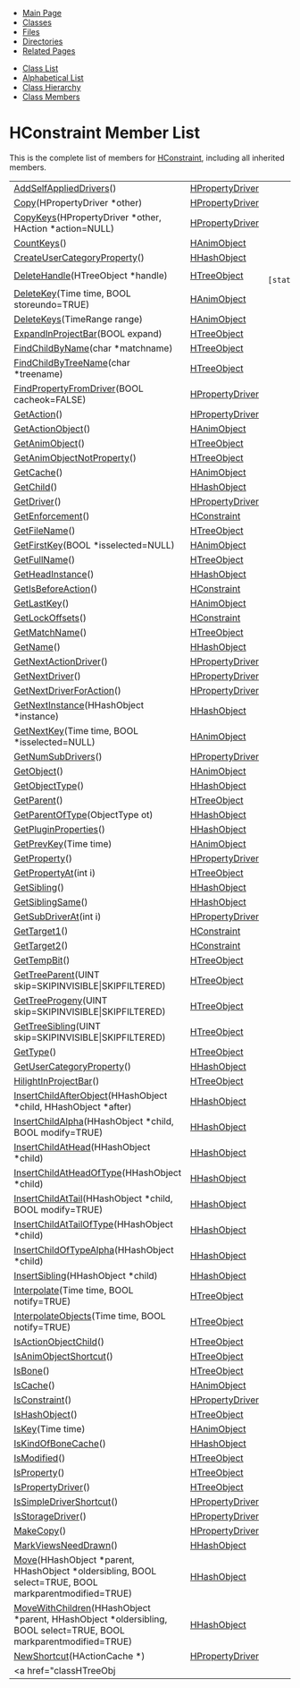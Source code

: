 <div class="tabs">

- [Main Page](index.md)
- <span id="current">[Classes](annotated.md)</span>
- [Files](files.md)
- [Directories](dirs.md)
- [Related Pages](pages.md)

</div>

<div class="tabs">

- [Class List](annotated.md)
- [Alphabetical List](classes.md)
- [Class Hierarchy](hierarchy.md)
- [Class Members](functions.md)

</div>

# HConstraint Member List

This is the complete list of members for <a href="classHConstraint.md" class="el">HConstraint</a>, including all inherited members.

|  |  |  |
|----|----|----|
| <a href="classHPropertyDriver.md#16ee1ed8b3789f12b4fd6aad1a53f6ed" class="el">AddSelfAppliedDrivers</a>() | <a href="classHPropertyDriver.md" class="el">HPropertyDriver</a> |  |
| <a href="classHPropertyDriver.md#6a6b3aaeead57d96b6b9b208295c2d68" class="el">Copy</a>(HPropertyDriver \*other) | <a href="classHPropertyDriver.md" class="el">HPropertyDriver</a> |  |
| <a href="classHPropertyDriver.md#55741612fcd65e7480fa2d8042a0e08c" class="el">CopyKeys</a>(HPropertyDriver \*other, HAction \*action=NULL) | <a href="classHPropertyDriver.md" class="el">HPropertyDriver</a> |  |
| <a href="classHAnimObject.md#668ef951fe37165d284b57859a5a9ade" class="el">CountKeys</a>() | <a href="classHAnimObject.md" class="el">HAnimObject</a> |  |
| <a href="classHHashObject.md#9aa03709064628d1993ac2d7194d83cf" class="el">CreateUserCategoryProperty</a>() | <a href="classHHashObject.md" class="el">HHashObject</a> |  |
| <a href="classHTreeObject.md#68a56f970bf31e136b0855e2de4ac987" class="el">DeleteHandle</a>(HTreeObject \*handle) | <a href="classHTreeObject.md" class="el">HTreeObject</a> | ` [static]` |
| <a href="classHAnimObject.md#7bfea42385b70e86e14242d01506fd65" class="el">DeleteKey</a>(Time time, BOOL storeundo=TRUE) | <a href="classHAnimObject.md" class="el">HAnimObject</a> |  |
| <a href="classHAnimObject.md#ffd2c64958c237628fc3c8d613636eaf" class="el">DeleteKeys</a>(TimeRange range) | <a href="classHAnimObject.md" class="el">HAnimObject</a> |  |
| <a href="classHTreeObject.md#b185755bbb59d784cfb72664b3e478a7" class="el">ExpandInProjectBar</a>(BOOL expand) | <a href="classHTreeObject.md" class="el">HTreeObject</a> |  |
| <a href="classHTreeObject.md#ab3ce178e828b1b54051bd4f219e271a" class="el">FindChildByName</a>(char \*matchname) | <a href="classHTreeObject.md" class="el">HTreeObject</a> |  |
| <a href="classHTreeObject.md#3b0b70f3e9001b04fcec593ca1a22420" class="el">FindChildByTreeName</a>(char \*treename) | <a href="classHTreeObject.md" class="el">HTreeObject</a> |  |
| <a href="classHPropertyDriver.md#a02bf24f1544d0ac18bc9e83cfd2d9ad" class="el">FindPropertyFromDriver</a>(BOOL cacheok=FALSE) | <a href="classHPropertyDriver.md" class="el">HPropertyDriver</a> |  |
| <a href="classHPropertyDriver.md#56dd0811694e27ed2495e6e948cd4882" class="el">GetAction</a>() | <a href="classHPropertyDriver.md" class="el">HPropertyDriver</a> |  |
| <a href="classHAnimObject.md#7f4814e03bdbe2508c6ed4160fb55d7d" class="el">GetActionObject</a>() | <a href="classHAnimObject.md" class="el">HAnimObject</a> |  |
| <a href="classHTreeObject.md#3d44b30ac7fcf929e97c61fa6970c5f1" class="el">GetAnimObject</a>() | <a href="classHTreeObject.md" class="el">HTreeObject</a> |  |
| <a href="classHTreeObject.md#5433fa82f429c17bcc63866680b58754" class="el">GetAnimObjectNotProperty</a>() | <a href="classHTreeObject.md" class="el">HTreeObject</a> |  |
| <a href="classHAnimObject.md#7c3338fc6e08706ddad054b1525ab709" class="el">GetCache</a>() | <a href="classHAnimObject.md" class="el">HAnimObject</a> |  |
| <a href="classHHashObject.md#3da8b1d86f721bfb3262ab8f42d0b7e9" class="el">GetChild</a>() | <a href="classHHashObject.md" class="el">HHashObject</a> |  |
| <a href="classHPropertyDriver.md#0e55ce9f7f49e0609606104a5fe9d62e" class="el">GetDriver</a>() | <a href="classHPropertyDriver.md" class="el">HPropertyDriver</a> |  |
| <a href="classHConstraint.md#bcd1a90e42481d40065ae6902f7eefd1" class="el">GetEnforcement</a>() | <a href="classHConstraint.md" class="el">HConstraint</a> |  |
| <a href="classHTreeObject.md#441760acf64ee395f3bf55dea6470fc6" class="el">GetFileName</a>() | <a href="classHTreeObject.md" class="el">HTreeObject</a> |  |
| <a href="classHAnimObject.md#eb35d3d43f0898362662c5e86e43e3fb" class="el">GetFirstKey</a>(BOOL \*isselected=NULL) | <a href="classHAnimObject.md" class="el">HAnimObject</a> |  |
| <a href="classHTreeObject.md#c2d927d82e5a3a64640c06443f40bf73" class="el">GetFullName</a>() | <a href="classHTreeObject.md" class="el">HTreeObject</a> |  |
| <a href="classHHashObject.md#5616a8d6197ea5f43bfb5cbf3f9b8f5e" class="el">GetHeadInstance</a>() | <a href="classHHashObject.md" class="el">HHashObject</a> |  |
| <a href="classHConstraint.md#11b27e2d968609e551c474bc706e0b80" class="el">GetIsBeforeAction</a>() | <a href="classHConstraint.md" class="el">HConstraint</a> |  |
| <a href="classHAnimObject.md#0379dcc491904356edfc1e090ba496f8" class="el">GetLastKey</a>() | <a href="classHAnimObject.md" class="el">HAnimObject</a> |  |
| <a href="classHConstraint.md#a58e1e932868f156b9a261eef9ff95fe" class="el">GetLockOffsets</a>() | <a href="classHConstraint.md" class="el">HConstraint</a> |  |
| <a href="classHTreeObject.md#393dff0d5bf352fbad6c3552387bca4a" class="el">GetMatchName</a>() | <a href="classHTreeObject.md" class="el">HTreeObject</a> |  |
| <a href="classHHashObject.md#d85b49d73e45d0431b18e5a61c7e6f3f" class="el">GetName</a>() | <a href="classHHashObject.md" class="el">HHashObject</a> |  |
| <a href="classHPropertyDriver.md#f162c52f37a5e031f0a9528b7e528fd4" class="el">GetNextActionDriver</a>() | <a href="classHPropertyDriver.md" class="el">HPropertyDriver</a> |  |
| <a href="classHPropertyDriver.md#2fcc6ba10ec1afbd9c48cf04357c76d4" class="el">GetNextDriver</a>() | <a href="classHPropertyDriver.md" class="el">HPropertyDriver</a> |  |
| <a href="classHPropertyDriver.md#788a07372b7c850149069d81f18e9570" class="el">GetNextDriverForAction</a>() | <a href="classHPropertyDriver.md" class="el">HPropertyDriver</a> |  |
| <a href="classHHashObject.md#e63536d1fd80fc0931ab7aa73d18d8c1" class="el">GetNextInstance</a>(HHashObject \*instance) | <a href="classHHashObject.md" class="el">HHashObject</a> |  |
| <a href="classHAnimObject.md#e5c702148c17c9eff98f82ef6e271b35" class="el">GetNextKey</a>(Time time, BOOL \*isselected=NULL) | <a href="classHAnimObject.md" class="el">HAnimObject</a> |  |
| <a href="classHPropertyDriver.md#dd1325cca892fb4d916acbbfd56bfa8c" class="el">GetNumSubDrivers</a>() | <a href="classHPropertyDriver.md" class="el">HPropertyDriver</a> |  |
| <a href="classHAnimObject.md#df6befb16a611cdfcd5dadd41ce3d4cc" class="el">GetObject</a>() | <a href="classHAnimObject.md" class="el">HAnimObject</a> |  |
| <a href="classHHashObject.md#effdee082fe387ec5dd54c03a2e22ed0" class="el">GetObjectType</a>() | <a href="classHHashObject.md" class="el">HHashObject</a> |  |
| <a href="classHTreeObject.md#aea074b20b6f6571959609e921d58de5" class="el">GetParent</a>() | <a href="classHTreeObject.md" class="el">HTreeObject</a> |  |
| <a href="classHHashObject.md#7cc7a014d4e2a101c1982a2f1b027cfe" class="el">GetParentOfType</a>(ObjectType ot) | <a href="classHHashObject.md" class="el">HHashObject</a> |  |
| <a href="classHHashObject.md#29e1059084f6ff925a74d86aeb9e3754" class="el">GetPluginProperties</a>() | <a href="classHHashObject.md" class="el">HHashObject</a> |  |
| <a href="classHAnimObject.md#d57ca6818a68df5c0dd17e909385aeaa" class="el">GetPrevKey</a>(Time time) | <a href="classHAnimObject.md" class="el">HAnimObject</a> |  |
| <a href="classHPropertyDriver.md#7ca16012963ff962f295e142301537a2" class="el">GetProperty</a>() | <a href="classHPropertyDriver.md" class="el">HPropertyDriver</a> |  |
| <a href="classHTreeObject.md#bb221cb3dea0d7da15bab04f12e0af7a" class="el">GetPropertyAt</a>(int i) | <a href="classHTreeObject.md" class="el">HTreeObject</a> |  |
| <a href="classHHashObject.md#d6ea8ca9057dc82025912c710057fe09" class="el">GetSibling</a>() | <a href="classHHashObject.md" class="el">HHashObject</a> |  |
| <a href="classHHashObject.md#5788d8ba32b9eb644c937edf2c937409" class="el">GetSiblingSame</a>() | <a href="classHHashObject.md" class="el">HHashObject</a> |  |
| <a href="classHPropertyDriver.md#329144a024ed1993c6682d689e4fc883" class="el">GetSubDriverAt</a>(int i) | <a href="classHPropertyDriver.md" class="el">HPropertyDriver</a> |  |
| <a href="classHConstraint.md#44b595a6d6eb5fb65dc9a02e2489a9a9" class="el">GetTarget1</a>() | <a href="classHConstraint.md" class="el">HConstraint</a> |  |
| <a href="classHConstraint.md#23b4ae937184478e1ff8eee3920c5480" class="el">GetTarget2</a>() | <a href="classHConstraint.md" class="el">HConstraint</a> |  |
| <a href="classHTreeObject.md#640699e574b6d3910dd388eebe21e6ec" class="el">GetTempBit</a>() | <a href="classHTreeObject.md" class="el">HTreeObject</a> |  |
| <a href="classHTreeObject.md#a9f532f72ce29f8555daa2c26ce32e49" class="el">GetTreeParent</a>(UINT skip=SKIPINVISIBLE\|SKIPFILTERED) | <a href="classHTreeObject.md" class="el">HTreeObject</a> |  |
| <a href="classHTreeObject.md#ddeb98d5cf1bdde9d31e8d13774619dd" class="el">GetTreeProgeny</a>(UINT skip=SKIPINVISIBLE\|SKIPFILTERED) | <a href="classHTreeObject.md" class="el">HTreeObject</a> |  |
| <a href="classHTreeObject.md#afae92abc783f082ab8db3fc5fc172b5" class="el">GetTreeSibling</a>(UINT skip=SKIPINVISIBLE\|SKIPFILTERED) | <a href="classHTreeObject.md" class="el">HTreeObject</a> |  |
| <a href="classHTreeObject.md#97bbe45df6b2b139c951f179d5dc83b8" class="el">GetType</a>() | <a href="classHTreeObject.md" class="el">HTreeObject</a> |  |
| <a href="classHHashObject.md#9dd87d4e3e2d7a3ba397c36320e04627" class="el">GetUserCategoryProperty</a>() | <a href="classHHashObject.md" class="el">HHashObject</a> |  |
| <a href="classHTreeObject.md#63e69ca9db004742fc04acf44c36853e" class="el">HilightInProjectBar</a>() | <a href="classHTreeObject.md" class="el">HTreeObject</a> |  |
| <a href="classHHashObject.md#a42ade8055e415435caf3aa5b308373b" class="el">InsertChildAfterObject</a>(HHashObject \*child, HHashObject \*after) | <a href="classHHashObject.md" class="el">HHashObject</a> |  |
| <a href="classHHashObject.md#06f1f72c7b32b64359b27695aa63a301" class="el">InsertChildAlpha</a>(HHashObject \*child, BOOL modify=TRUE) | <a href="classHHashObject.md" class="el">HHashObject</a> |  |
| <a href="classHHashObject.md#47582aa91076a78c11195600c5e7b695" class="el">InsertChildAtHead</a>(HHashObject \*child) | <a href="classHHashObject.md" class="el">HHashObject</a> |  |
| <a href="classHHashObject.md#79d9f3da581d6ce06860fb2929ed2c91" class="el">InsertChildAtHeadOfType</a>(HHashObject \*child) | <a href="classHHashObject.md" class="el">HHashObject</a> |  |
| <a href="classHHashObject.md#f2d2000e6260ea8ab06a3f02a584bedc" class="el">InsertChildAtTail</a>(HHashObject \*child, BOOL modify=TRUE) | <a href="classHHashObject.md" class="el">HHashObject</a> |  |
| <a href="classHHashObject.md#f35eb4f169883fe9880e3f067175f067" class="el">InsertChildAtTailOfType</a>(HHashObject \*child) | <a href="classHHashObject.md" class="el">HHashObject</a> |  |
| <a href="classHHashObject.md#ba2b2332d726c87d6c2c39ac21123a71" class="el">InsertChildOfTypeAlpha</a>(HHashObject \*child) | <a href="classHHashObject.md" class="el">HHashObject</a> |  |
| <a href="classHHashObject.md#20d5f0165a9679a8d9c3c01d38fbadb6" class="el">InsertSibling</a>(HHashObject \*child) | <a href="classHHashObject.md" class="el">HHashObject</a> |  |
| <a href="classHTreeObject.md#b22bd4e7d4ee16faac11bd67d2b832c2" class="el">Interpolate</a>(Time time, BOOL notify=TRUE) | <a href="classHTreeObject.md" class="el">HTreeObject</a> |  |
| <a href="classHTreeObject.md#0dc17c1e3538a6c838d2a8f32b6b5424" class="el">InterpolateObjects</a>(Time time, BOOL notify=TRUE) | <a href="classHTreeObject.md" class="el">HTreeObject</a> |  |
| <a href="classHTreeObject.md#0e3e0bf6de9458606f173f745f3eb976" class="el">IsActionObjectChild</a>() | <a href="classHTreeObject.md" class="el">HTreeObject</a> |  |
| <a href="classHTreeObject.md#f747ef35d50e7ed68029953a77a0cf07" class="el">IsAnimObjectShortcut</a>() | <a href="classHTreeObject.md" class="el">HTreeObject</a> |  |
| <a href="classHTreeObject.md#5f4a9157eae9a56e90bf06cac20a7f54" class="el">IsBone</a>() | <a href="classHTreeObject.md" class="el">HTreeObject</a> |  |
| <a href="classHAnimObject.md#9016643866e5d93362934fdb288d911a" class="el">IsCache</a>() | <a href="classHAnimObject.md" class="el">HAnimObject</a> |  |
| <a href="classHPropertyDriver.md#d731ed98aa0cb2e89c6e73bd86749cf9" class="el">IsConstraint</a>() | <a href="classHPropertyDriver.md" class="el">HPropertyDriver</a> |  |
| <a href="classHTreeObject.md#3cc50d1bfcedd6d4c7e0ca9d222acc3c" class="el">IsHashObject</a>() | <a href="classHTreeObject.md" class="el">HTreeObject</a> |  |
| <a href="classHAnimObject.md#5053985d57baafc4d758f97990c134d6" class="el">IsKey</a>(Time time) | <a href="classHAnimObject.md" class="el">HAnimObject</a> |  |
| <a href="classHHashObject.md#10cdf81d35cde6c49e8a699b74aa5482" class="el">IsKindOfBoneCache</a>() | <a href="classHHashObject.md" class="el">HHashObject</a> |  |
| <a href="classHTreeObject.md#97be359c26ddf9186be271cb8a6a64d2" class="el">IsModified</a>() | <a href="classHTreeObject.md" class="el">HTreeObject</a> |  |
| <a href="classHTreeObject.md#9af60cb77396d656df470cd8478a31f6" class="el">IsProperty</a>() | <a href="classHTreeObject.md" class="el">HTreeObject</a> |  |
| <a href="classHTreeObject.md#21cc949c5910d5dff9080d5eb6990b17" class="el">IsPropertyDriver</a>() | <a href="classHTreeObject.md" class="el">HTreeObject</a> |  |
| <a href="classHPropertyDriver.md#e96c90b36308469b8ee11c9e5b4db357" class="el">IsSimpleDriverShortcut</a>() | <a href="classHPropertyDriver.md" class="el">HPropertyDriver</a> |  |
| <a href="classHPropertyDriver.md#ef28896311723d57c205b82f0412e70b" class="el">IsStorageDriver</a>() | <a href="classHPropertyDriver.md" class="el">HPropertyDriver</a> |  |
| <a href="classHPropertyDriver.md#f05155d66a18c82acfa7d871654a2cb2" class="el">MakeCopy</a>() | <a href="classHPropertyDriver.md" class="el">HPropertyDriver</a> |  |
| <a href="classHHashObject.md#51734f01ad2f7170df53482a2c27fbce" class="el">MarkViewsNeedDrawn</a>() | <a href="classHHashObject.md" class="el">HHashObject</a> |  |
| <a href="classHHashObject.md#a3ac19480844c50f1325365d248712da" class="el">Move</a>(HHashObject \*parent, HHashObject \*oldersibling, BOOL select=TRUE, BOOL markparentmodified=TRUE) | <a href="classHHashObject.md" class="el">HHashObject</a> |  |
| <a href="classHHashObject.md#38b5d23f7de2c1a7071ae9c13d6008c5" class="el">MoveWithChildren</a>(HHashObject \*parent, HHashObject \*oldersibling, BOOL select=TRUE, BOOL markparentmodified=TRUE) | <a href="classHHashObject.md" class="el">HHashObject</a> |  |
| <a href="classHPropertyDriver.md#36284b3ed7f982f4500f96aef1091055" class="el">NewShortcut</a>(HActionCache \*) | <a href="classHPropertyDriver.md" class="el">HPropertyDriver</a> |  |
| <a href="classHTreeObj